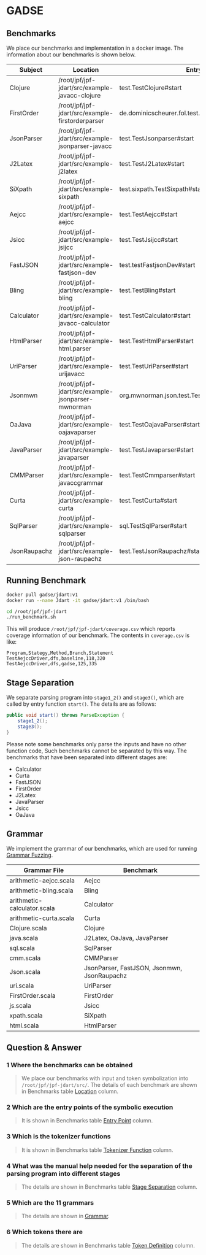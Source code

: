 # GADSE

## Benchmarks

We place our benchmarks and implementation in a docker image. The information about our benchmarks is shown below.

| Subject      | <span id="Location">Location</span>                 | <span id="Entry Point">Entry Point</span>           | <span id="Tokenizer Function">Tokenizer Function</span>      | <span id="Token Definition">Token Definition</span> |
| ------------ | --------------------------------------------------- | --------------------------------------------------- | ------------------------------------------------------------ | --------------------------------------------------- |
| Clojure      | /root/jpf/jpf-jdart/src/example-javacc-clojure      | test.TestClojure#start                              | clojure.ClojureParserTokenManager#getNextToken               | clojure.ClojureParserConstants                      |
| FirstOrder   | /root/jpf/jpf-jdart/src/example-firstorderparser    | de.dominicscheurer.fol.test.TestFirstOrder#start    | de.dominicscheurer.fol.parser.FOLParserTokenManager#getNextToken | de.dominicscheurer.fol.parser.FOLParserConstants    |
| JsonParser   | /root/jpf/jpf-jdart/src/example-jsonparser-javacc   | test.TestJsonparser#start                           | jsonparser.JSONParserTokenManager#getNextToken               | jsonparser.JSONParserConstants                      |
| J2Latex      | /root/jpf/jpf-jdart/src/example-j2latex             | test.TestJ2Latex#start                              | com.github.situx.compiler.parser.C1TokenManager#getNextToken | com.github.situx.compiler.parser.C1Constants        |
| SiXpath      | /root/jpf/jpf-jdart/src/example-sixpath             | test.sixpath.TestSixpath#start                      | de.fzi.XPath.Parser.XPathParserTokenManager#getNextToken     | de.fzi.XPath.Parser.XPathParserConstants            |
| Aejcc        | /root/jpf/jpf-jdart/src/example-aejcc               | test.TestAejcc#start                                | ca.ubc.cs411.aejcc.parser.AEParserTokenManager#getNextToken  | ca.ubc.cs411.aejcc.parser.AEParserConstants         |
| Jsicc        | /root/jpf/jpf-jdart/src/example-jsijcc              | test.TestJsijcc#start                               | javascriptInterpreter.parser.JavascriptTokenManager#getNextToken | javascriptInterpreter.parser.JavascriptConstants    |
| FastJSON     | /root/jpf/jpf-jdart/src/example-fastjson-dev        | test.testFastjsonDev#start                          | com.alibaba.fastjson.parser.JSONLexer#token                  | com.alibaba.fastjson.parser.JSONToken               |
| Bling        | /root/jpf/jpf-jdart/src/example-bling               | test.TestBling#start                                | com.cloudability.bling.ast.BlingParserTokenManager#getNextToken | com.cloudability.bling.ast.BlingParserConstants     |
| Calculator   | /root/jpf/jpf-jdart/src/example-javacc-calculator   | test.TestCalculator#start                           | com.braxisltd.calculator.ArithmeticParserTokenManager#getNextToken | com.braxisltd.calculator.ArithmeticParserConstants  |
| HtmlParser   | /root/jpf/jpf-jdart/src/example-html.parser         | test.TestHtmlParser#start                           | html.parser.testTokenManager#getNextToken                    | html.parser.testConstants                           |
| UriParser    | /root/jpf/jpf-jdart/src/example-urijavacc           | test.TestUriParser#start                            | uri.ParserTokenManager#getNextToken                          | uri.ParserConstants                                 |
| Jsonmwn      | /root/jpf/jpf-jdart/src/example-jsonparser-mwnorman | org.mwnorman.json.test.TestJsonParserMwnorman#start | org.mwnorman.json.JSONParserTokenManager#getNextToken        | org.mwnorman.json.JSONParserConstants               |
| OaJava       | /root/jpf/jpf-jdart/src/example-oajavaparser        | test.TestOajavaParser#start                         | com.viaoa.javaparser.JavaParserTokenManager#getNextToken     | com.viaoa.javaparser.JavaParserConstants            |
| JavaParser   | /root/jpf/jpf-jdart/src/example-javaparser          | test.TestJavaparser#start                           | japa.parser.ASTParserTokenManager#getNextToken               | japa.parser.ASTParserConstants                      |
| CMMParser    | /root/jpf/jpf-jdart/src/example-javaccgrammar       | test.TestCmmparser#start                            | rong.CMMParserTokenManager#getNextToken                      | rong.CMMParserConstants                             |
| Curta        | /root/jpf/jpf-jdart/src/example-curta               | test.TestCurta#start                                | nl.bigo.curta.CurtaParserTokenManager#getNextToken           | nl.bigo.curta.CurtaParserConstants                  |
| SqlParser    | /root/jpf/jpf-jdart/src/example-sqlparser           | sql.TestSqlParser#start                             | sql.ParserTokenManager#getNextToken                          | sql.ParserConstants                                 |
| JsonRaupachz | /root/jpf/jpf-jdart/src/example-json-raupachz       | test.TestJsonRaupachz#start                         | parser.JSONTokenManager#getNextToken                         | parser.JSONConstants                                |

## Running Benchmark

```bash
docker pull gadse/jdart:v1
docker run --name Jdart -it gadse/jdart:v1 /bin/bash

cd /root/jpf/jpf-jdart
./run_benchmark.sh
```

This will produce `/root/jpf/jpf-jdart/coverage.csv` which reports coverage information of our benchmark. The contents in `coverage.csv` is like:

```
Program,Stategy,Method,Branch,Statement
TestAejccDriver,dfs,baseline,118,320
TestAejccDriver,dfs,gadse,125,335
```

## Stage Separation

We separate parsing program into `stage1_2()` and `stage3()`, which are called by entry function `start()`. The details are as follows: 

```java
public void start() throws ParseException {
    stage1_2();
    stage3();
}
```

Please note some benchmarks only parse the inputs and have no other function code, Such benchmarks cannot be separated by this way. The benchmarks that have been separated into different stages are:

- Calculator
- Curta
- FastJSON
- FirstOrder
- J2Latex
- JavaParser
- Jsicc
- OaJava

## Grammar

We implement the grammar of our benchmarks, which are  used for running [Grammar Fuzzing](https://github.com/havrikov/tribble).

| Grammar File                | Benchmark                                   |
| --------------------------- | ------------------------------------------- |
| arithmetic-aejcc.scala      | Aejcc                                       |
| arithmetic-bling.scala      | Bling                                       |
| arithmetic-calculator.scala | Calculator                                  |
| arithmetic-curta.scala      | Curta                                       |
| Clojure.scala               | Clojure                                     |
| java.scala                  | J2Latex, OaJava, JavaParser                 |
| sql.scala                   | SqlParser                                   |
| cmm.scala                   | CMMParser                                   |
| Json.scala                  | JsonParser, FastJSON, Jsonmwn, JsonRaupachz |
| uri.scala                   | UriParser                                   |
| FirstOrder.scala            | FirstOrder                                  |
| js.scala                    | Jsicc                                       |
| xpath.scala                 | SiXpath                                     |
| html.scala                  | HtmlParser                                  |




## Question & Answer

### 1 Where the benchmarks can be obtained

> We place our benchmarks with input and token symbolization into `/root/jpf/jpf-jdart/src/`. The details of each benchmark are shown in Benchmarks table [Location](#Location) column.

### 2 Which are the entry points of the symbolic execution

> It is shown in Benchmarks table [Entry Point](#Entry-Point) column.

### 3 Which is the tokenizer functions

> It is shown in Benchmarks table [Tokenizer Function](#Tokenizer-Function) column.

### 4 What was the manual help needed for the separation of the parsing program into different stages 

> The details are shown in Benchmarks table [Stage Separation](#Stage-Separation) column.

### 5 Which are the 11 grammars

> The details are shown in [Grammar](#Grammar).

### 6 Which tokens there are

> The details are shown in Benchmarks table  [Token Definition](#Token-Definition) column.